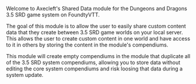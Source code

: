 Welcome to Axecleft's Shared Data module for the Dungeons and Dragons 3.5 SRD game system on FoundtyVTT.

The goal of this module is to allow the user to easily share custom content data that they create between 3.5 SRD game worlds on your local server. This allows the user to create custom content in one world and have access to it in others by storing the content in the module's compendiums.

This module will create empty compendiums in the module that duplicate all of the 3.5 SRD system compendiums, allowing you to store data without editing the core system compendiums and risk loosing that data during a system update.
